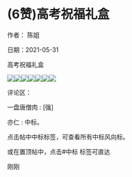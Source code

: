
# (6赞)高考祝福礼盒

作者：  陈姐

日期：2021-05-31

高考祝福礼盒

![](img/gaokao-xiangguan_0764.png)![](img/gaokao-xiangguan_0769.png)![](img/gaokao-xiangguan_0774.png)![](img/gaokao-xiangguan_0779.png)![](img/gaokao-xiangguan_0784.png)![](img/gaokao-xiangguan_0789.png)![](img/gaokao-xiangguan_0794.png)

评论区：

一盘唐僧肉 : [强]

亦仁 : 中标。

点击帖中中标标签，可查看所有中标风向标。

或在置顶帖中，点击#中标  标签可直达

刚刚
